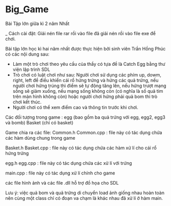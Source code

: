 # Big_Game
Bài Tập lớn giữa kì 2 năm Nhất

_ Cách cài đặt: Giải nén file rar rồi vào file đã giải nén rồi vào file exe để chơi.

Bài tập lớn học kì hai năm nhất được thực hiện bởi sinh viên Trần Hồng Phúc có các nội dung sau:

- Làm một trò chơi theo yêu cầu của thầy có tựa đề là Catch Egg bằng thư viện lập trình SDL 
- Trò chơi có luật chơi như sau: 
 Người chơi sử dụng các phím up, dowm, right, left để điều khiển cái rổ hứng trứng và hứng các quả trứng, nếu người chơi hứng trúng thì điểm sẽ tự động tăng lên, nếu hứng trượt mạng sống sẽ giảm xuống, nếu mạng sống không còn (có nghĩa là số quả tim trên màn hình không còn)
hoặc người chơi hứng phải quả bom thì trò chơi kết thúc.
- Người chơi có thể xem điểm cao và thông tin trước khi chơi.

Các đối tượng trong game : 
 egg (bao gồm ba quả trứng với egg, egg2, egg3 và bomb)
 Basket (chỉ có basket)
 
Game chia ra các file: 
 Common.h
 Common.cpp : file này có tác dụng chứa các hàm dùng chung trong game
 
 Basket.h
 Basket.cpp : file này có tác dụng chứa các hàm xử lí cho cái rổ hứng trứng
 
 egg.h
 egg.cpp : file này có tác dụng chứa các xử lí với trứng
 
 main.cpp : file này có tác dụng xử lí chính cho game 
 
 các file hình ảnh và các file .dll hỗ trợ đồ họa cho SDL
 
 
 Lưu ý: việc quả bom và quả trứng di chuyển load ảnh giống nhau hoàn toàn nên cùng một class chỉ có đoạn va chạm là khác nhau đã xử lí ở hàm main.
 
